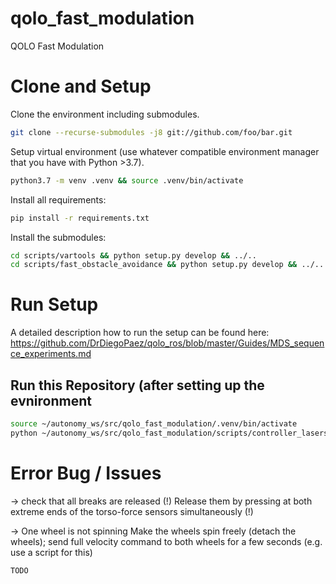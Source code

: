 # qolo_fast_modulation
QOLO Fast Modulation


# Clone and Setup
Clone the environment including submodules.
``` bash
git clone --recurse-submodules -j8 git://github.com/foo/bar.git

```

Setup virtual environment (use whatever compatible environment manager that you have with Python >3.7).

``` bash
python3.7 -m venv .venv && source .venv/bin/activate
```

Install all requirements:
``` bash
pip install -r requirements.txt
```

Install the submodules:
``` bash
cd scripts/vartools && python setup.py develop && ../..
cd scripts/fast_obstacle_avoidance && python setup.py develop && ../..
```
<!-- cd scripts/fast_obstacle_avoidance && python setup.py develop && ../.. -->



# Run Setup
A detailed description how to run the setup can be found here:
https://github.com/DrDiegoPaez/qolo_ros/blob/master/Guides/MDS_sequence_experiments.md


## Run this Repository (after setting up the evnironment
``` bash
source ~/autonomy_ws/src/qolo_fast_modulation/.venv/bin/activate
python ~/autonomy_ws/src/qolo_fast_modulation/scripts/controller_laserscan.py
```


# Error Bug / Issues
-> check that all breaks are released (!)
Release them by pressing at both extreme ends of the torso-force sensors simultaneously (!)

-> One wheel is not spinning
Make the wheels spin freely (detach the wheels); send full velocity command to both wheels for a few seconds (e.g. use a script for this)
``` bash
TODO
```




